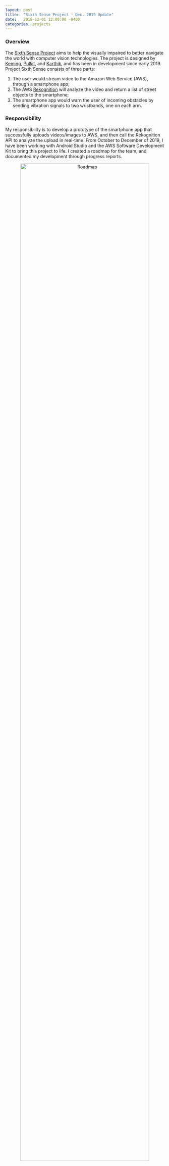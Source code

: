 ```yaml
---
layout: post
title:  "Sixth Sense Project - Dec. 2019 Update"
date:   2019-12-01 12:00:00 -0400
categories: projects
---
```


<style type="text/css">
.image-right {
  display: block;
  margin-left: auto;
  margin-right: auto;
  float: right;
}

.image-left {
  display: block;
  margin-left: auto;
  margin-right: auto;
  float: left;
}

img.shrinked{
	height: 90%;
	width: 90%;
}
</style>

### Overview

The [Sixth Sense Project]( https://github.com/Tickloop/6ixthSense) aims to help the visually impaired to better navigate the world with computer vision technologies. The project is designed by [Keming]( https://github.com/KemingHe), [Pulkit]( https://github.com/Tickloop), and [Karthik]( https://github.com/karthikp32), and has been in development since early 2019. Project Sixth Sense consists of three parts: 
1. The user would stream video to the Amazon Web Service (AWS), through a smartphone app; 
2. The AWS [Rekognition]( https://aws.amazon.com/rekognition/) will analyze the video and return a list of street objects to the smartphone;
3. The smartphone app would warn the user of incoming obstacles by sending vibration signals to two wristbands, one on each arm. 

### Responsibility

My responsibility is to develop a prototype of the smartphone app that successfully uploads videos/images to AWS, and then call the Rekognition API to analyze the upload in real-time. From October to December of 2019, I have been working with Android Studio and the AWS Software Development Kit to bring this project to life. I created a roadmap for the team, and documented my development through progress reports.

<p align="center">
  <img class="shrinked" src="../../../../assets/images/6thSenseProjectRoadmap.png" alt="Roadmap">
  <br>
  Figure 1 Roadmap of Sixth Sense Project, AU19 Semester
  <br>
  <br>
  List of my progress reports:
  <br>
  <a href="../../../../assets/pdfs/6thSense_Android_Keming_ProgressReport_1_ver10.27.19.pdf">Android Dev - Progress Report 1 (10/20-10/26)</a>
  <br>
  <a href="../../../../assets/pdfs/6thSense_Android_Keming_ProgressReport_2_ver11.03.19.pdf">Android Dev - Progress Report 2 (10/27-11/02)</a>
  <br>
  <a href="../../../../assets/pdfs/6thSense_Android_Keming_ProgressReport_3_ver11.17.19.pdf">Android Dev - Progress Report 3 (11/11-11/17)</a>
  <br>
  <a href="../../../../assets/pdfs/6thSense_Android_Keming_ProgressReport_4_ver12.01.19.pdf">Android Dev - Progress Report 4 (11/18-12/01)</a>
  <br>
  (More to be updated...)
</p>

### Forward

The Sixth Sense Project is currently still in its prototyping phase. The team and I have taken much inspiration from existing projects and open-sourced softwares, listed in the reference section below. Our next step is to finish the Minimal Viable Product, and start conducting research on the effectiveness of our creation.


### Reference

Android. (2019, November 29). android/camera-samples. Retrieved from [https://github.com/android/camera-samples](https://github.com/android/camera-samples).

Awslabs. (2019, November 18). awslabs/aws-sdk-android-samples. Retrieved from [https://github.com/awslabs/aws-sdk-android-samples/tree/master/S3TransferUtilitySample](https://github.com/awslabs/aws-sdk-android-samples/tree/master/S3TransferUtilitySample).

SA, A. (2019, April 26). AWS Rekognition in Android. Retrieved from [https://medium.com/how-to-integrate-aws-rekognition-in-android/aws-rekognition-in-android-9d16f16d591c](https://medium.com/how-to-integrate-aws-rekognition-in-android/aws-rekognition-in-android-9d16f16d591c).
